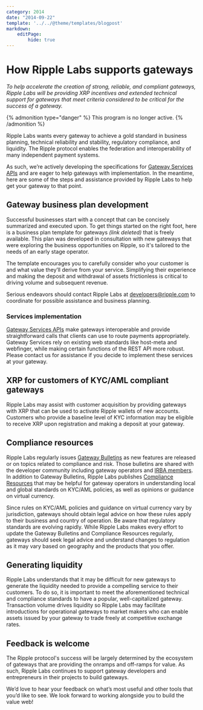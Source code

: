 ```yaml
---
category: 2014
date: "2014-09-22"
template: '../../@theme/templates/blogpost'
markdown:
    editPage:
        hide: true
---
```

# How Ripple Labs supports gateways

_To help accelerate the creation of strong, reliable, and compliant gateways, Ripple Labs will be providing XRP incentives and extended technical support for gateways that meet criteria considered to be critical for the success of a gateway._

{% admonition type="danger" %}
This program is no longer active.
{% /admonition %}

Ripple Labs wants every gateway to achieve a gold standard in business planning, technical reliability and stability, regulatory compliance, and liquidity. The Ripple protocol enables the federation and interoperability of many independent payment systems.

As such, we’re actively developing the specifications for [Gateway Services APIs](https://ripple.com/wiki/Gateway_Services) and are eager to help gateways with implementation. In the meantime, here are some of the steps and assistance provided by Ripple Labs to help get your gateway to that point.


## Gateway business plan development

Successful businesses start with a concept that can be concisely summarized and executed upon. To get things started on the right foot, here is a business plan template for gateways _(link deleted)_ that is freely available. This plan was developed in consultation with new gateways that were exploring the business opportunities on Ripple, so it's tailored to the needs of an early stage operator.

The template encourages you to carefully consider who your customer is and what value they’ll derive from your service. Simplifying their experience and making the deposit and withdrawal of assets frictionless is critical to driving volume and subsequent revenue.

Serious endeavors should contact Ripple Labs at [developers@ripple.com](mailto:developers@ripple.com) to coordinate for possible assistance and business planning.

### Services implementation

[Gateway Services APIs](https://web.archive.org/web/20150322165420/https://wiki.ripple.com/Gateway_Services) make gateways interoperable and provide straightforward calls that clients can use to route payments appropriately. Gateway Services rely on existing web standards like host-meta and webfinger, while making certain functions of the REST API more robust. Please contact us for assistance if you decide to implement these services at your gateway.

## XRP for customers of KYC/AML compliant gateways

Ripple Labs may assist with customer acquisition by providing gateways with XRP that can be used to activate Ripple wallets of new accounts. Customers who provide a baseline level of KYC information may be eligible to receive XRP upon registration and making a deposit at your gateway.

## Compliance resources

Ripple Labs regularly issues [Gateway Bulletins](https://xrpl.org/become-an-xrp-ledger-gateway.html#gateway-bulletins) as new features are released or on topics related to compliance and risk. Those bulletins are shared with the developer community including gateway operators and [IRBA members](https://groups.google.com/forum/#!forum/irba). In addition to Gateway Bulletins, Ripple Labs publishes [Compliance Resources](https://groups.google.com/forum/#!forum/irba) that may be helpful for gateway operators in understanding local and global standards on KYC/AML policies, as well as opinions or guidance on virtual currency.

Since rules on KYC/AML policies and guidance on virtual currency vary by jurisdiction, gateways should obtain legal advice on how these rules apply to their business and country of operation. Be aware that regulatory standards are evolving rapidly. While Ripple Labs makes every effort to update the Gateway Bulletins and Compliance Resources regularly, gateways should seek legal advice and understand changes to regulation as it may vary based on geography and the products that you offer.

## Generating liquidity

Ripple Labs understands that it may be difficult for new gateways to generate the liquidity needed to provide a compelling service to their customers. To do so, it is important to meet the aforementioned technical and compliance standards to have a popular, well-capitalized gateway. Transaction volume drives liquidity so Ripple Labs may facilitate introductions for operational gateways to market makers who can enable assets issued by your gateway to trade freely at competitive exchange rates.

## Feedback is welcome

The Ripple protocol's success will be largely determined by the ecosystem of gateways that are providing the onramps and off-ramps for value. As such, Ripple Labs continues to support gateway developers and entrepreneurs in their projects to build gateways.

We’d love to hear your feedback on what’s most useful and other tools that you’d like to see. We look forward to working alongside you to build the value web!
